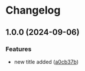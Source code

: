 # Changelog

## 1.0.0 (2024-09-06)


### Features

* new title added ([a0cb37b](https://github.com/akozlov75/rp-demo/commit/a0cb37bac650753a32a5f2203ba82fe99c804080))
